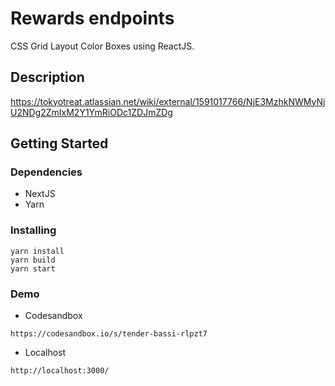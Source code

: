 # Rewards endpoints

CSS Grid Layout Color Boxes using ReactJS.


## Description

https://tokyotreat.atlassian.net/wiki/external/1591017766/NjE3MzhkNWMyNjU2NDg2ZmIxM2Y1YmRiODc1ZDJmZDg

## Getting Started

### Dependencies

* NextJS
* Yarn

### Installing

```
yarn install
yarn build
yarn start
```

### Demo

* Codesandbox
```
https://codesandbox.io/s/tender-bassi-rlpzt7
```
* Localhost
```
http://localhost:3000/
```

